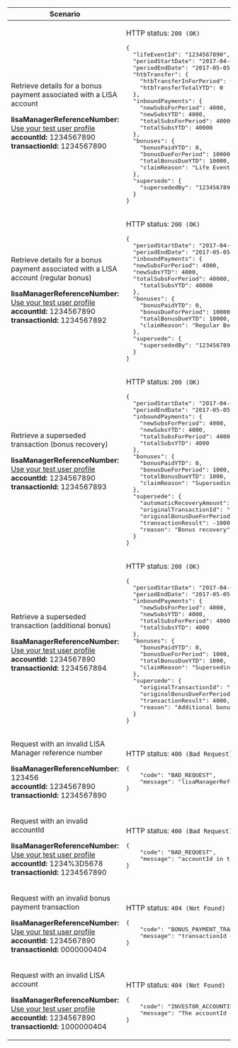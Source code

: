 <table>
	<colgroup>
		<col width="40%">
		<col width="60%">
	</colgroup>
	<thead>
		<tr>
			<th>Scenario</th>
			<th>Response</th>
		</tr>
	</thead>
	<tbody>
	    <tr>
		    <td>
		    	<p>Retrieve details for a bonus payment associated with a LISA account</p>
		    	<p class ="code--block">
		    		<strong>lisaManagerReferenceNumber:</strong> <a href="https://test-developer.service.hmrc.gov.uk/api-documentation/docs/api/service/lisa-api/1.0#testing-the-api">Use your test user profile</a><br>
		    		<strong>accountId:</strong> 1234567890<br>
		    		<strong>transactionId:</strong> 1234567890
		    	</p>
			</td>
			<td>
				<p>HTTP status: <code class="code--slim">200 (OK)</code></p>
<pre class="code--block">
{
  "lifeEventId": "1234567890",
  "periodStartDate": "2017-04-06",
  "periodEndDate": "2017-05-05",
  "htbTransfer": {
    "htbTransferInForPeriod": 0,
    "htbTransferTotalYTD": 0
  },
  "inboundPayments": {
    "newSubsForPeriod": 4000,
    "newSubsYTD": 4000,
    "totalSubsForPeriod": 40000,
    "totalSubsYTD": 40000
  },
  "bonuses": {
    "bonusPaidYTD": 0,
    "bonusDueForPeriod": 10000,
    "totalBonusDueYTD": 10000,
    "claimReason": "Life Event"
  },
  "supersede": {
    "supersededBy": "1234567893"
  }
}
</pre>
			</td>
		</tr>
    <tr>
	    <td>
		    	<p>Retrieve details for a bonus payment associated with a LISA account (regular bonus)</p>
		    	<p class ="code--block">
		    		<strong>lisaManagerReferenceNumber:</strong> <a href="https://test-developer.service.hmrc.gov.uk/api-documentation/docs/api/service/lisa-api/1.0#testing-the-api">Use your test user profile</a><br>
		    		<strong>accountId:</strong> 1234567890<br>
		    		<strong>transactionId:</strong> 1234567892
		    	</p>
			</td>
			<td>
				<p>HTTP status: <code class="code--slim">200 (OK)</code></p>
<pre class="code--block">
{
  "periodStartDate": "2017-04-06",
  "periodEndDate": "2017-05-05",
  "inboundPayments": {
  "newSubsForPeriod": 4000,
  "newSubsYTD": 4000,
  "totalSubsForPeriod": 40000,
    "totalSubsYTD": 40000
  },
  "bonuses": {
    "bonusPaidYTD": 0,
    "bonusDueForPeriod": 10000,
    "totalBonusDueYTD": 10000,
    "claimReason": "Regular Bonus"
  },
  "supersede": {
    "supersededBy": "1234567894"
  }
}
</pre>
			</td>
		</tr>
		<tr>
	    <td>
		    	<p>Retrieve a superseded transaction (bonus recovery)</p>
		    	<p class="code--block">
		    		<strong>lisaManagerReferenceNumber:</strong> <a href="https://test-developer.service.hmrc.gov.uk/api-documentation/docs/api/service/lisa-api/1.0#testing-the-api">Use your test user profile</a><br>
		    		<strong>accountId:</strong> 1234567890<br>
		    		<strong>transactionId:</strong> 1234567893
		    	</p>
			</td>
			<td>
				<p>HTTP status: <code class="code--slim">200 (OK)</code></p>
<pre class="code--block">
{
  "periodStartDate": "2017-04-06",
  "periodEndDate": "2017-05-05",
  "inboundPayments": {
    "newSubsForPeriod": 4000,
    "newSubsYTD": 4000,
    "totalSubsForPeriod": 4000,
    "totalSubsYTD": 4000
  },
  "bonuses": {
    "bonusPaidYTD": 0,
    "bonusDueForPeriod": 1000,
    "totalBonusDueYTD": 1000,
    "claimReason": "Superseding bonus claim"
  },
  "supersede": {
    "automaticRecoveryAmount": 1000,
    "originalTransactionId": "1234567890",
    "originalBonusDueForPeriod": 1000,
    "transactionResult": -1000,
    "reason": "Bonus recovery"
  }
}
</pre>
			</td>
		</tr>
		<tr>
	    <td>
		    	<p>Retrieve a superseded transaction (additional bonus)</p>
		    	<p class="code--block">
		    		<strong>lisaManagerReferenceNumber:</strong> <a href="https://test-developer.service.hmrc.gov.uk/api-documentation/docs/api/service/lisa-api/1.0#testing-the-api">Use your test user profile</a><br>
		    		<strong>accountId:</strong> 1234567890<br>
		    		<strong>transactionId:</strong> 1234567894
		    	</p>
			</td>
			<td>
				<p>HTTP status: <code class="code--slim">200 (OK)</code></p>
<pre class="code--block">
{
  "periodStartDate": "2017-04-06",
  "periodEndDate": "2017-05-05",
  "inboundPayments": {
    "newSubsForPeriod": 4000,
    "newSubsYTD": 4000,
    "totalSubsForPeriod": 4000,
    "totalSubsYTD": 4000
  },
  "bonuses": {
    "bonusPaidYTD": 0,
    "bonusDueForPeriod": 1000,
    "totalBonusDueYTD": 1000,
    "claimReason": "Superseding bonus claim"
  },
  "supersede": {
    "originalTransactionId": "1234567892",
    "originalBonusDueForPeriod": 4000,
    "transactionResult": 4000,
    "reason": "Additional bonus"
  }
}
</pre>
			</td>
		</tr>
		<tr>
		  <td>
				<p>Request with an invalid LISA Manager reference number</p>
				<p class ="code--block">
					<strong>lisaManagerReferenceNumber:</strong> 123456<br>
					<strong>accountId:</strong> 1234567890<br>
					<strong>transactionId:</strong> 1234567890
				</p>
			</td>
			<td>
				<p>HTTP status: <code class="code--slim">400 (Bad Request)</code></p>
<pre class="code--block">
{
	"code": "BAD_REQUEST",
	"message": "lisaManagerReferenceNumber in the URL is in the wrong format"
}
</pre>
			</td>
		</tr>
	   <tr>
		    <td>
		    	<p>Request with an invalid accountId</p>
		    	<p class ="code--block">
		    		<strong>lisaManagerReferenceNumber:</strong> <a href="https://test-developer.service.hmrc.gov.uk/api-documentation/docs/api/service/lisa-api/1.0#testing-the-api">Use your test user profile</a><br>
		    		<strong>accountId:</strong> 1234%3D5678<br>
		    		<strong>transactionId:</strong> 1234567890
		    	</p>
			</td>
			<td>
				<p>HTTP status: <code class="code--slim">400 (Bad Request)</code></p>
<pre class="code--block">
{
	"code": "BAD_REQUEST",
	"message": "accountId in the URL is in the wrong format"
}
</pre>
			</td>
		</tr>
	   <tr>
		    <td>
		    	<p>Request with an invalid bonus payment transaction</p>
		    	<p class ="code--block">
		    		<strong>lisaManagerReferenceNumber:</strong> <a href="https://test-developer.service.hmrc.gov.uk/api-documentation/docs/api/service/lisa-api/1.0#testing-the-api">Use your test user profile</a><br>
		    		<strong>accountId:</strong> 1234567890<br>
		    		<strong>transactionId:</strong> 0000000404
		    	</p>
			</td>
			<td>
				<p>HTTP status: <code class="code--slim">404 (Not Found)</code></p>
<pre class="code--block">
{
	"code": "BONUS_PAYMENT_TRANSACTION_NOT_FOUND",
	"message": "transactionId does not match HMRC’s records"
}
</pre>
			</td>
		</tr>
	   <tr>
		    <td>
		    	<p>Request with an invalid LISA account</p>
		    	<p class ="code--block">
		    		<strong>lisaManagerReferenceNumber:</strong> <a href="https://test-developer.service.hmrc.gov.uk/api-documentation/docs/api/service/lisa-api/1.0#testing-the-api">Use your test user profile</a><br>
		    		<strong>accountId:</strong> 1234567890<br>
		    		<strong>transactionId:</strong> 1000000404
		    	</p>
			</td>
			<td>
				<p>HTTP status: <code class="code--slim">404 (Not Found)</code></p>
<pre class="code--block">
{
	"code": "INVESTOR_ACCOUNTID_NOT_FOUND",
	"message": "The accountId does not match HMRC’s records"
}
</pre>
			</td>
		</tr>
	</tbody>
</table>
